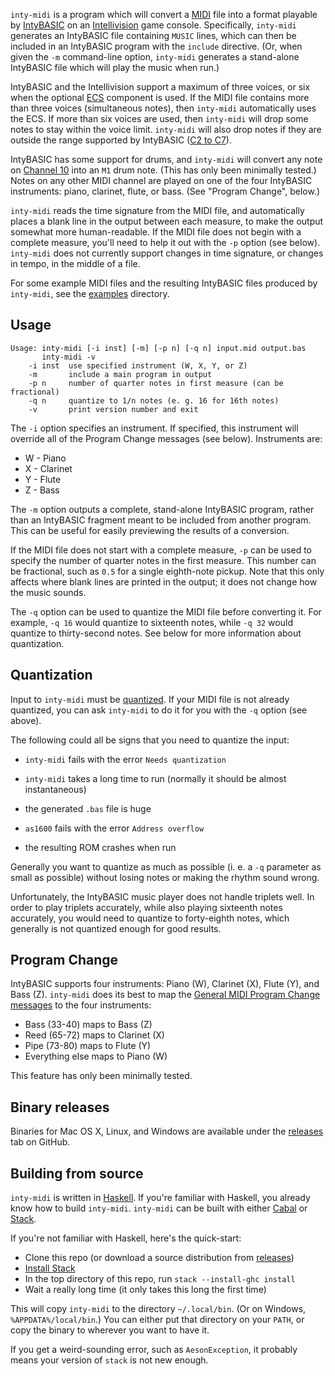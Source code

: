 `inty-midi` is a program which will convert a [MIDI][1] file into a
format playable by [IntyBASIC][2] on an [Intellivision][3] game
console.  Specifically, `inty-midi` generates an IntyBASIC file
containing `MUSIC` lines, which can then be included in an IntyBASIC
program with the `include` directive.  (Or, when given the `-m`
command-line option, `inty-midi` generates a stand-alone IntyBASIC
file which will play the music when run.)

IntyBASIC and the Intellivision support a maximum of three voices, or
six when the optional [ECS][4] component is used.  If the MIDI file
contains more than three voices (simultaneous notes), then `inty-midi`
automatically uses the ECS.  If more than six voices are used, then
`inty-midi` will drop some notes to stay within the voice limit.
`inty-midi` will also drop notes if they are outside the range
supported by IntyBASIC ([C2 to C7][5]).

IntyBASIC has some support for drums, and `inty-midi` will convert any
note on [Channel 10][6] into an `M1` drum note.  (This has only been
minimally tested.)  Notes on any other MIDI channel are played on one
of the four IntyBASIC instruments: piano, clarinet, flute, or bass.
(See "Program Change", below.)

`inty-midi` reads the time signature from the MIDI file, and
automatically places a blank line in the output between each measure,
to make the output somewhat more human-readable.  If the MIDI file
does not begin with a complete measure, you'll need to help it out
with the `-p` option (see below).  `inty-midi` does not currently
support changes in time signature, or changes in tempo, in the middle
of a file.

For some example MIDI files and the resulting IntyBASIC files produced
by `inty-midi`, see the [examples](examples) directory.

## Usage

```
Usage: inty-midi [-i inst] [-m] [-p n] [-q n] input.mid output.bas
       inty-midi -v
    -i inst  use specified instrument (W, X, Y, or Z)
    -m       include a main program in output
    -p n     number of quarter notes in first measure (can be fractional)
    -q n     quantize to 1/n notes (e. g. 16 for 16th notes)
    -v       print version number and exit
```

The `-i` option specifies an instrument.  If specified, this
instrument will override all of the Program Change messages (see
below).  Instruments are:

* W - Piano
* X - Clarinet
* Y - Flute
* Z - Bass

The `-m` option outputs a complete, stand-alone IntyBASIC program,
rather than an IntyBASIC fragment meant to be included from another
program.  This can be useful for easily previewing the results of a
conversion.

If the MIDI file does not start with a complete measure, `-p` can be
used to specify the number of quarter notes in the first measure.
This number can be fractional, such as `0.5` for a single eighth-note
pickup.  Note that this only affects where blank lines are printed in
the output; it does not change how the music sounds.

The `-q` option can be used to quantize the MIDI file before
converting it.  For example, `-q 16` would quantize to sixteenth
notes, while `-q 32` would quantize to thirty-second notes.  See below
for more information about quantization.

## Quantization

Input to `inty-midi` must be [quantized][7].  If your MIDI file is not
already quantized, you can ask `inty-midi` to do it for you with the
`-q` option (see above).

The following could all be signs that you need to quantize the input:

* `inty-midi` fails with the error `Needs quantization`

* `inty-midi` takes a long time to run (normally it should be almost
  instantaneous)

* the generated `.bas` file is huge

* `as1600` fails with the error `Address overflow`

* the resulting ROM crashes when run

Generally you want to quantize as much as possible (i. e. a `-q`
parameter as small as possible) without losing notes or making the
rhythm sound wrong.

Unfortunately, the IntyBASIC music player does not handle triplets
well.  In order to play triplets accurately, while also playing
sixteenth notes accurately, you would need to quantize to forty-eighth
notes, which generally is not quantized enough for good results.

## Program Change

IntyBASIC supports four instruments: Piano (W), Clarinet (X), Flute
(Y), and Bass (Z).  `inty-midi` does its best to map the
[General MIDI Program Change messages][12] to the four instruments:

* Bass (33-40) maps to Bass (Z)
* Reed (65-72) maps to Clarinet (X)
* Pipe (73-80) maps to Flute (Y)
* Everything else maps to Piano (W)

This feature has only been minimally tested.

## Binary releases

Binaries for Mac OS X, Linux, and Windows are available under the
[releases][13] tab on GitHub.

## Building from source

`inty-midi` is written in [Haskell][8].  If you're familiar with
Haskell, you already know how to build `inty-midi`.  `inty-midi` can
be built with either [Cabal][9] or [Stack][10].

If you're not familiar with Haskell, here's the quick-start:

* Clone this repo (or download a source distribution from [releases][13])
* [Install Stack][11]
* In the top directory of this repo, run `stack --install-ghc install`
* Wait a really long time (it only takes this long the first time)

This will copy `inty-midi` to the directory `~/.local/bin`.  (Or on
Windows, `%APPDATA%/local/bin`.)  You can either put that directory on
your `PATH`, or copy the binary to wherever you want to have it.

If you get a weird-sounding error, such as `AesonException`, it
probably means your version of `stack` is not new enough.

[1]: https://en.wikipedia.org/wiki/MIDI
[2]: http://nanochess.org/intybasic.html
[3]: https://en.wikipedia.org/wiki/Intellivision
[4]: https://en.wikipedia.org/wiki/Entertainment_Computer_System
[5]: https://en.wikipedia.org/wiki/Scientific_pitch_notation#Table_of_note_frequencies
[6]: https://en.wikipedia.org/wiki/General_MIDI#Percussion
[7]: https://en.wikipedia.org/wiki/Quantization_%28music%29
[8]: https://www.haskell.org/
[9]: https://www.haskell.org/cabal/
[10]: https://haskellstack.org/
[11]: https://docs.haskellstack.org/en/stable/install_and_upgrade/
[12]: https://en.wikipedia.org/wiki/General_MIDI#Program_change_events
[13]: https://github.com/ppelleti/inty-midi/releases
